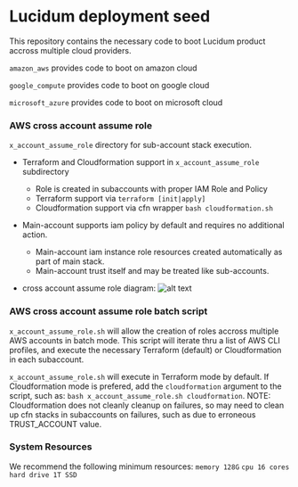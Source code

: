 # Lucidum deployment seed


This repository contains the necessary code to boot Lucidum product accross multiple cloud providers.

`amazon_aws` provides code to boot on amazon cloud

`google_compute` provides code to boot on google cloud

`microsoft_azure` provides code to boot on microsoft cloud


### AWS cross account assume role

`x_account_assume_role` directory for sub-account stack execution.

- Terraform and Cloudformation support in `x_account_assume_role` subdirectory
  * Role is created in subaccounts with proper IAM Role and Policy
  * Terraform support via `terraform [init|apply]`
  * Cloudformation support via cfn wrapper `bash cloudformation.sh`

- Main-account supports iam policy by default and requires no additional action.
  * Main-account iam instance role resources created automatically as part of main stack.
  * Main-account trust itself and may be treated like sub-accounts.


- cross account assume role diagram:
![alt text](https://github.com/LucidumInc/lucidum-deployment-seed/blob/master/assume-role.jpg?raw=true)


### AWS cross account assume role batch script

`x_account_assume_role.sh` will allow the creation of roles accross multiple AWS accounts in batch mode. This script will iterate thru a list of AWS CLI profiles, and execute the necessary Terraform (default) or Cloudformation in each subaccount.

`x_account_assume_role.sh` will execute in Terraform mode by default. If Cloudformation mode is prefered, add the `cloudformation` argument to the script, such as: `bash x_account_assume_role.sh cloudformation`. NOTE: Cloudformation does not cleanly cleanup on failures, so may need to clean up cfn stacks in subaccounts on failures, such as due to erroneous TRUST_ACCOUNT value.


### System Resources

We recommend the following minimum resources:
`memory 128G`
`cpu 16 cores`
`hard drive 1T SSD`
